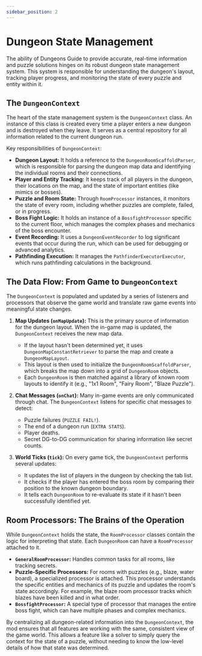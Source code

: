 ```yaml
---
sidebar_position: 2
---
```


# Dungeon State Management

The ability of Dungeons Guide to provide accurate, real-time information and puzzle solutions hinges on its robust dungeon state management system. This system is responsible for understanding the dungeon's layout, tracking player progress, and monitoring the state of every puzzle and entity within it.

## The `DungeonContext`

The heart of the state management system is the `DungeonContext` class. An instance of this class is created every time a player enters a new dungeon and is destroyed when they leave. It serves as a central repository for all information related to the current dungeon run.

Key responsibilities of `DungeonContext`:

-   **Dungeon Layout:** It holds a reference to the `DungeonRoomScaffoldParser`, which is responsible for parsing the dungeon map data and identifying the individual rooms and their connections.
-   **Player and Entity Tracking:** It keeps track of all players in the dungeon, their locations on the map, and the state of important entities (like mimics or bosses).
-   **Puzzle and Room State:** Through `RoomProcessor` instances, it monitors the state of every room, including whether puzzles are complete, failed, or in progress.
-   **Boss Fight Logic:** It holds an instance of a `BossfightProcessor` specific to the current floor, which manages the complex phases and mechanics of the boss encounter.
-   **Event Recording:** It uses a `DungeonEventRecorder` to log significant events that occur during the run, which can be used for debugging or advanced analytics.
-   **Pathfinding Execution:** It manages the `PathfinderExecutorExecutor`, which runs pathfinding calculations in the background.

## The Data Flow: From Game to `DungeonContext`

The `DungeonContext` is populated and updated by a series of listeners and processors that observe the game world and translate raw game events into meaningful state changes.

1.  **Map Updates (`onMapUpdate`):** This is the primary source of information for the dungeon layout. When the in-game map is updated, the `DungeonContext` receives the new map data.
    -   If the layout hasn't been determined yet, it uses `DungeonMapConstantRetriever` to parse the map and create a `DungeonMapLayout`.
    -   This layout is then used to initialize the `DungeonRoomScaffoldParser`, which breaks the map down into a grid of `DungeonRoom` objects.
    -   Each `DungeonRoom` is then matched against a library of known room layouts to identify it (e.g., "1x1 Room", "Fairy Room", "Blaze Puzzle").

2.  **Chat Messages (`onChat`):** Many in-game events are only communicated through chat. The `DungeonContext` listens for specific chat messages to detect:
    -   Puzzle failures (`PUZZLE FAIL!`).
    -   The end of a dungeon run (`EXTRA STATS`).
    -   Player deaths.
    -   Secret DG-to-DG communication for sharing information like secret counts.

3.  **World Ticks (`tick`):** On every game tick, the `DungeonContext` performs several updates:
    -   It updates the list of players in the dungeon by checking the tab list.
    -   It checks if the player has entered the boss room by comparing their position to the known dungeon boundary.
    -   It tells each `DungeonRoom` to re-evaluate its state if it hasn't been successfully identified yet.

## Room Processors: The Brains of the Operation

While `DungeonContext` holds the state, the `RoomProcessor` classes contain the logic for interpreting that state. Each `DungeonRoom` can have a `RoomProcessor` attached to it.

-   **`GeneralRoomProcessor`:** Handles common tasks for all rooms, like tracking secrets.
-   **Puzzle-Specific Processors:** For rooms with puzzles (e.g., blaze, water board), a specialized processor is attached. This processor understands the specific entities and mechanics of its puzzle and updates the room's state accordingly. For example, the blaze room processor tracks which blazes have been killed and in what order.
-   **`BossfightProcessor`:** A special type of processor that manages the entire boss fight, which can have multiple phases and complex mechanics.

By centralizing all dungeon-related information into the `DungeonContext`, the mod ensures that all features are working with the same, consistent view of the game world. This allows a feature like a solver to simply query the context for the state of a puzzle, without needing to know the low-level details of how that state was determined.